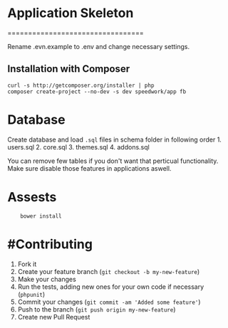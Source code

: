 # Application Skeleton
=================================

Rename .evn.example to .env and change necessary settings.

Installation with Composer
--------------------------

```shell
curl -s http://getcomposer.org/installer | php
composer create-project --no-dev -s dev speedwork/app fb
```

# Database

Create database and load `.sql` files in schema folder in following order
    1. users.sql
    2. core.sql
    3. themes.sql
    4. addons.sql

You can remove few tables if you don't want that perticual functionality. 
Make sure disable those features in applications aswell.

# Assests

```shell
    bower install
```

#Contributing
=============================================

1. Fork it
2. Create your feature branch (`git checkout -b my-new-feature`)
3. Make your changes
4. Run the tests, adding new ones for your own code if necessary (`phpunit`)
5. Commit your changes (`git commit -am 'Added some feature'`)
6. Push to the branch (`git push origin my-new-feature`)
7. Create new Pull Request
